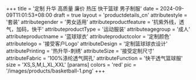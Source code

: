 +++
title = '定制 升华 高质量 廉价 热压 快干篮球 男子制服'
date = 2024-09-09T11:01:53+08:00
draft = true
layout = 'productdetails_cn'
attributestyle = '套装'
attributegender = '男女适用'
attributeproductfeature = '抗紫外线，透气，加码，快干'
attributeproductType = '运动服装'
attributeagegroup = '成人'
attributeproductname = '蓝球球衣'
attributeproductcolor = '定制颜色'
attributelogo = '接受客户Logo'
attributeDesign = '定制篮球球衣设计'
attributePrinting = '热升华-刺绣'
attributeSize = '接受定制尺寸'
attributeFabric = '100%涤纶透气网孔'
attributeFunction = '快干透气篮球服'
size = 'XS,S,M,L,XL,XXL'
[params]
    colors = 'red'
    pic = '/images/products/basketball-1.png'
+++
